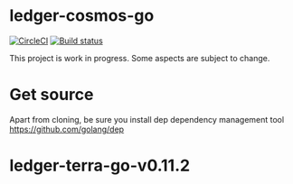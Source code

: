 # ledger-cosmos-go

[![CircleCI](https://circleci.com/gh/ZondaX/ledger-cosmos-go.svg?style=svg)](https://circleci.com/gh/ZondaX/ledger-cosmos-go)
[![Build status](https://ci.appveyor.com/api/projects/status/ovpfx35t289n3403?svg=true)](https://ci.appveyor.com/project/zondax/ledger-cosmos-go)

This project is work in progress. Some aspects are subject to change.

# Get source
Apart from cloning, be sure you install dep dependency management tool
https://github.com/golang/dep
# ledger-terra-go-v0.11.2
